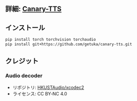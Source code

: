 ## 詳細: [Canary-TTS](https://huggingface.co/collections/2121-8/canary-tts-68058ce552a3315bbeba4895)

## インストール
```bash
pip install torch torchvision torchaudio
pip install git+https://github.com/getuka/canary-tts.git
```


## クレジット
### Audio decoder
- リポジトリ: [HKUSTAudio/xcodec2](https://huggingface.co/HKUSTAudio/xcodec2)
- ライセンス: CC BY‑NC 4.0

